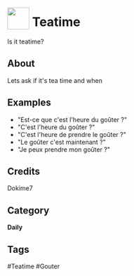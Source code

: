 # <img src="https://raw.githack.com/FortAwesome/Font-Awesome/master/svgs/solid/mug-hot.svg" card_color="#5B6984" width="50" height="50" style="vertical-align:bottom"/> Teatime
Is it teatime?

## About
Lets ask if it's tea time and when

## Examples
* "Est-ce que c'est l'heure du goûter ?"
* "C'est l'heure du goûter ?"
* "C'est l'heure de prendre le goûter ?"
* "Le goûter c'est maintenant ?"
* "Je peux prendre mon goûter ?"

## Credits
Dokime7

## Category
**Daily**

## Tags
#Teatime
#Gouter

